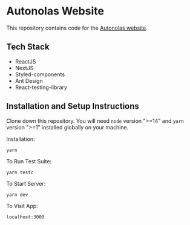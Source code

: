 # Autonolas Website
This repository contains code for the [Autonolas website](https://www.autonolas.network/).

## Tech Stack
- ReactJS
- NextJS
- Styled-components
- Ant Design
- React-testing-library

## Installation and Setup Instructions

Clone down this repository. You will need `node` version ">=14" and `yarn` version ">=1" installed globally on your machine.

Installation:

`yarn`

To Run Test Suite:

`yarn testc`

To Start Server:

`yarn dev`

To Visit App:

`localhost:3000`
